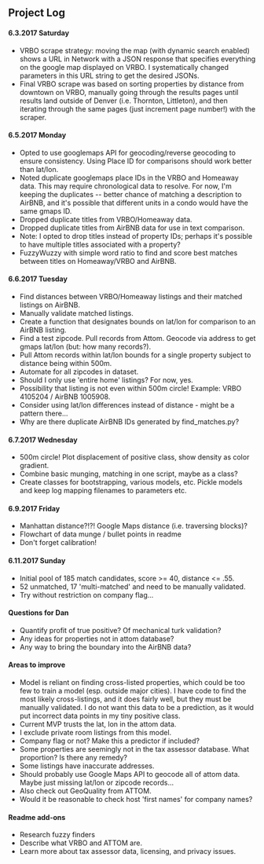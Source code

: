 ## Project Log

#### 6.3.2017 Saturday
* VRBO scrape strategy: moving the map (with dynamic search enabled) shows a URL in Network with a JSON response that specifies everything on the google map displayed on VRBO.  I systematically changed parameters in this URL string to get the desired JSONs.
* Final VRBO scrape was based on sorting properties by distance from downtown on VRBO, manually going through the results pages until results land outside of Denver (i.e. Thornton, Littleton), and then iterating through the same pages (just increment page number!) with the scraper.

#### 6.5.2017 Monday
* Opted to use googlemaps API for geocoding/reverse geocoding to ensure consistency.  Using Place ID for comparisons should work better than lat/lon.
* Noted duplicate googlemaps place IDs in the VRBO and Homeaway data.  This may require chronological data to resolve.  For now, I'm keeping the duplicates -- better chance of matching a description to AirBNB, and it's possible that different units in a condo would have the same gmaps ID.
* Dropped duplicate titles from VRBO/Homeaway data.
* Dropped duplicate titles from AirBNB data for use in text comparison.
* Note: I opted to drop titles instead of property IDs; perhaps it's possible to have multiple titles associated with a property?
* FuzzyWuzzy with simple word ratio to find and score best matches between titles on Homeaway/VRBO and AirBNB.

#### 6.6.2017 Tuesday
* Find distances between VRBO/Homeaway listings and their matched listings on AirBNB.
* Manually validate matched listings.
* Create a function that designates bounds on lat/lon for comparison to an AirBNB listing.
* Find a test zipcode.  Pull records from Attom.  Geocode via address to get gmaps lat/lon (but: how many records?).
* Pull Attom records within lat/lon bounds for a single property subject to distance being within 500m.
* Automate for all zipcodes in dataset.
* Should I only use 'entire home' listings?  For now, yes.
* Possibility that listing is not even within 500m circle!  Example: VRBO 4105204 / AirBNB 1005908.
* Consider using lat/lon differences instead of distance - might be a pattern there...
* Why are there duplicate AirBNB IDs generated by find_matches.py?

#### 6.7.2017 Wednesday
* 500m circle!  Plot displacement of positive class, show density as color gradient.
* Combine basic munging, matching in one script, maybe as a class?
* Create classes for bootstrapping, various models, etc.  Pickle models and keep log mapping filenames to parameters etc.

#### 6.9.2017 Friday
* Manhattan distance?!?!  Google Maps distance (i.e. traversing blocks)?
* Flowchart of data munge / bullet points in readme
* Don't forget calibration!

#### 6.11.2017 Sunday
* Initial pool of 185 match candidates, score >= 40, distance <= .55.
 * 52 unmatched, 17 'multi-matched' and need to be manually validated.
* Try without restriction on company flag...

#### Questions for Dan
* Quantify profit of true positive?  Of mechanical turk validation?
* Any ideas for properties not in attom database?
* Any way to bring the boundary into the AirBNB data?

#### Areas to improve
* Model is reliant on finding cross-listed properties, which could be too few to train a model (esp. outside major cities).  I have code to find the most likely cross-listings, and it does fairly well, but they must be manually validated.  I do not want this data to be a prediction, as it would put incorrect data points in my tiny positive class.
* Current MVP trusts the lat, lon in the attom data.
* I exclude private room listings from this model.
* Company flag or not?  Make this a predictor if included?
* Some properties are seemingly not in the tax assessor database.  What proportion?  Is there any remedy?
* Some listings have inaccurate addresses.
* Should probably use Google Maps API to geocode all of attom data.  Maybe just missing lat/lon or zipcode records...
 * Also check out GeoQuality from ATTOM.
* Would it be reasonable to check host 'first names' for company names?

#### Readme add-ons
* Research fuzzy finders
* Describe what VRBO and ATTOM are.
* Learn more about tax assessor data, licensing, and privacy issues.
